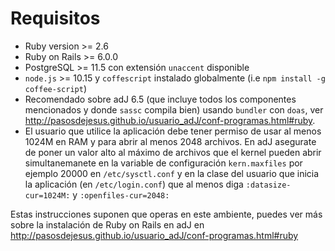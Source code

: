# Requisitos

* Ruby version >= 2.6
* Ruby on Rails >= 6.0.0 
* PostgreSQL >= 11.5 con extensión `unaccent` disponible
* `node.js` >= 10.15 y `coffescript` instalado globalmente (i.e  `npm install -g coffee-script`)
* Recomendado sobre adJ 6.5 (que incluye todos los componentes mencionados y donde `sassc` compila bien)
  usando `bundler` con `doas`, ver
  <http://pasosdejesus.github.io/usuario_adJ/conf-programas.html#ruby>.
* El usuario que utilice la aplicación debe tener permiso de usar al menos
  1024M en RAM y para abrir al menos 2048 archivos.  En adJ asegurate de poner
  un valor alto al máximo de archivos que el kernel pueden abrir
  simultanemanete en la variable de configuración ```kern.maxfiles``` por
  ejemplo 20000 en ```/etc/sysctl.conf``` y en la clase del usuario que
  inicia la aplicación (en ```/etc/login.conf```) que al menos diga
  ```:datasize-cur=1024M:``` y  ```:openfiles-cur=2048:```

Estas instrucciones suponen que operas en este ambiente, puedes ver más sobre
la instalación de Ruby on Rails en adJ en
<http://pasosdejesus.github.io/usuario_adJ/conf-programas.html#ruby>


